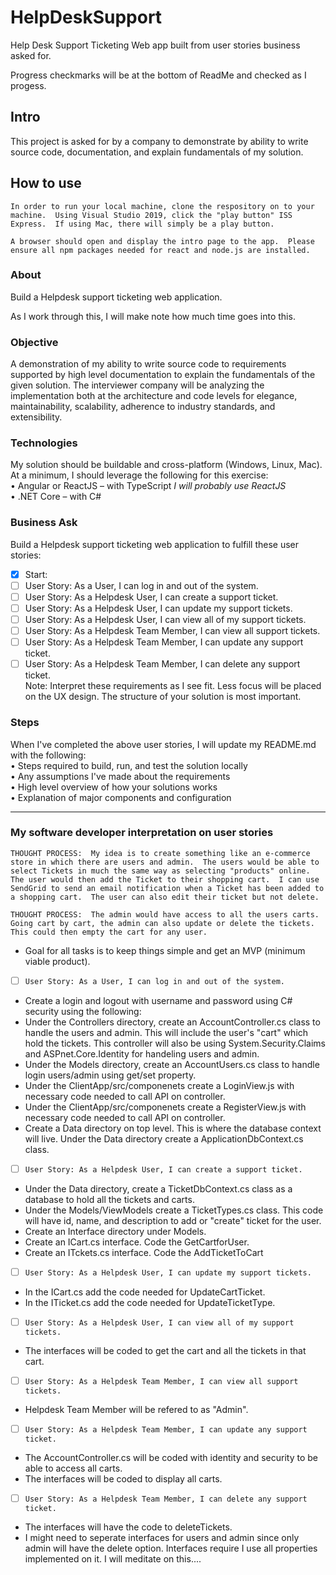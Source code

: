 # HelpDeskSupport
<p>Help Desk Support Ticketing Web app built from user stories business asked for.</p>
<p> Progress checkmarks will be at the bottom of ReadMe and checked as I progess.</p>

## Intro
<p>  This project is asked for by a company to demonstrate by ability to write source code, documentation, and explain fundamentals of my solution. </p>

## How to use
```
In order to run your local machine, clone the respository on to your machine.  Using Visual Studio 2019, click the "play button" ISS Express.  If using Mac, there will simply be a play button.
```
```
A browser should open and display the intro page to the app.  Please ensure all npm packages needed for react and node.js are installed.
```

### About
<p>  Build a Helpdesk support ticketing web application.</p>
<p>  As I work through this, I will make note how much time goes into this.</p>

### Objective
A demonstration of my ability to write source code to requirements supported by high level documentation to explain the fundamentals of the given solution. The interviewer company will be analyzing the implementation both at the architecture and code levels for elegance, maintainability, scalability, adherence to industry standards, and extensibility.

### Technologies
My solution should be buildable and cross-platform (Windows, Linux, Mac). At a minimum, I should leverage the following for this exercise:<br/>
• Angular or ReactJS – with TypeScript <i>I will probably use ReactJS</i><br/>
• .NET Core – with C#<br/>

### Business Ask
Build a Helpdesk support ticketing web application to fulfill these user stories:<br/>
- [X] Start:
- [ ] User Story: As a User, I can log in and out of the system.<br/>
- [ ] User Story: As a Helpdesk User, I can create a support ticket.<br/>
- [ ] User Story: As a Helpdesk User, I can update my support tickets.<br/>
- [ ] User Story: As a Helpdesk User, I can view all of my support tickets.<br/>
- [ ] User Story: As a Helpdesk Team Member, I can view all support tickets.<br/>
- [ ] User Story: As a Helpdesk Team Member, I can update any support ticket.<br/>
- [ ] User Story: As a Helpdesk Team Member, I can delete any support ticket.<br/>
Note: Interpret these requirements as I see fit. Less focus will be placed on the UX design. The structure of your solution is most important.<br/>

### Steps
When I've completed the above user stories, I will update my README.md with the following:<br/>
• Steps required to build, run, and test the solution locally<br/>
• Any assumptions I've made about the requirements<br/>
• High level overview of how your solutions works<br/>
• Explanation of major components and configuration<br/>

---
### My software developer interpretation on user stories
```
THOUGHT PROCESS:  My idea is to create something like an e-commerce store in which there are users and admin.  The users would be able to select Tickets in much the same way as selecting "products" online.  The user would then add the Ticket to their shopping cart.  I can use SendGrid to send an email notification when a Ticket has been added to a shopping cart.  The user can also edit their ticket but not delete.  
```
```
THOUGHT PROCESS:  The admin would have access to all the users carts.  Going cart by cart, the admin can also update or delete the tickets.  This could then empty the cart for any user.
```
* Goal for all tasks is to keep things simple and get an MVP (minimum viable product).
* [ ] `User Story: As a User, I can log in and out of the system.`<br/>
- Create a login and logout with username and password using C# security using the following:
- Under the Controllers directory, create an AccountController.cs class to handle the users and admin.  This will include the user's "cart" which hold the tickets.  This controller will also be using System.Security.Claims and ASPnet.Core.Identity for handeling users and admin.
- Under the Models directory, create an AccountUsers.cs class to handle login users/admin using get/set property.
- Under the ClientApp/src/componenets create a LoginView.js with necessary code needed to call API on controller.
- Under the ClientApp/src/componenets create a RegisterView.js with necessary code needed to call API on controller.
- Create a Data directory on top level.  This is where the database context will live.  Under the Data directory create a ApplicationDbContext.cs class.
* [ ] `User Story: As a Helpdesk User, I can create a support ticket.`<br/>
- Under the Data directory, create a TicketDbContext.cs class as a database to hold all the tickets and carts.
- Under the Models/ViewModels create a TicketTypes.cs class.  This code will have id, name, and description to add or "create" ticket for the user.
- Create an Interface directory under Models.
- Create an ICart.cs interface.  Code the GetCartforUser.
- Create an ITckets.cs interface. Code the AddTicketToCart
* [ ] `User Story: As a Helpdesk User, I can update my support tickets.`<br/>
- In the ICart.cs add the code needed for UpdateCartTicket.
- In the ITicket.cs add the code needed for UpdateTicketType.
* [ ] `User Story: As a Helpdesk User, I can view all of my support tickets.`<br/>
- The interfaces will be coded to get the cart and all the tickets in that cart.
* [ ] `User Story: As a Helpdesk Team Member, I can view all support tickets.`<br/>
- Helpdesk Team Member will be refered to as "Admin".  
* [ ] `User Story: As a Helpdesk Team Member, I can update any support ticket.`<br/>
- The AccountController.cs will be coded with identity and security to be able to access all carts.
- The interfaces will be coded to display all carts.
* [ ] `User Story: As a Helpdesk Team Member, I can delete any support ticket.`<br/>
- The interfaces will have the code to deleteTickets.
- I might need to seperate interfaces for users and admin since only admin will have the delete option.  Interfaces require I use all properties implemented on it.  I will meditate on this....


